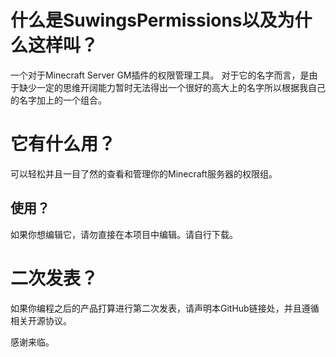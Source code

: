 # 什么是SuwingsPermissions以及为什么这样叫？
一个对于Minecraft Server GM插件的权限管理工具。
对于它的名字而言，是由于缺少一定的思维开阔能力暂时无法得出一个很好的高大上的名字所以根据我自己的名字加上的一个组合。
# 它有什么用？
可以轻松并且一目了然的查看和管理你的Minecraft服务器的权限组。
## 使用？
如果你想编辑它，请勿直接在本项目中编辑。请自行下载。
# 二次发表？
如果你编程之后的产品打算进行第二次发表，请声明本GitHub链接处，并且遵循相关开源协议。

感谢来临。
